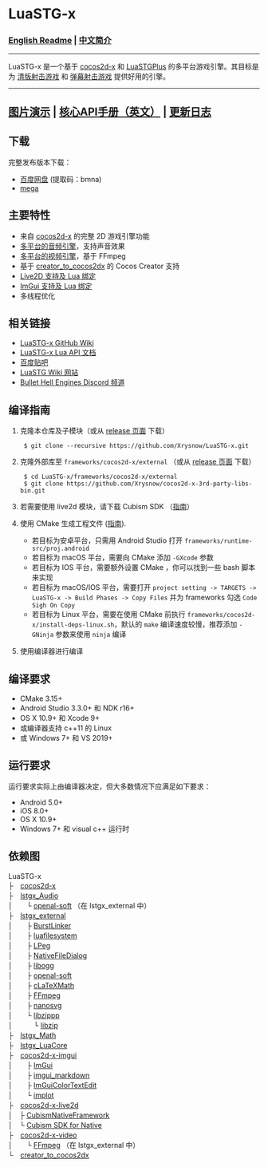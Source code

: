 # LuaSTG-x

### [English Readme](README.md) | [中文简介](README_ZH.md)

---

LuaSTG-x 是一个基于 [cocos2d-x](https://github.com/cocos2d/cocos2d-x) 和 [LuaSTGPlus](https://github.com/9chu/LuaSTGPlus) 的多平台游戏引擎。其目标是为 [清版射击游戏](https://zh.wikipedia.org/wiki/%E6%B8%85%E7%89%88%E5%B0%84%E5%87%BB%E6%B8%B8%E6%88%8F) 和 [弹幕射击游戏](https://zh.wikipedia.org/wiki/%E5%BD%88%E5%B9%95%E5%B0%84%E6%93%8A%E9%81%8A%E6%88%B2) 提供好用的引擎。

---

## [图片演示](https://github.com/Xrysnow/LuaSTG-x/wiki/%E5%9B%BE%E7%89%87%E6%BC%94%E7%A4%BA) | [核心API手册（英文）](https://github.com/Xrysnow/LuaSTG-x/wiki/Core_API_Manual) | [更新日志](https://github.com/Xrysnow/LuaSTG-x/wiki/%E6%9B%B4%E6%96%B0%E6%97%A5%E5%BF%97)

## 下载

完整发布版本下载：

- [百度网盘](https://pan.baidu.com/s/11TeRowwODzz7ZjMEmeJkbA) (提取码：bmna)
- [mega](https://mega.nz/folder/WVAQwYzA#X9g-KiulLMUZfdn8DDV72g)

## 主要特性

- 来自 [cocos2d-x](https://github.com/cocos2d/cocos2d-x) 的完整 2D 游戏引擎功能
- [多平台的音频引擎](https://github.com/Xrysnow/lstgx_Audio)，支持声音效果
- [多平台的视频引擎](https://github.com/Xrysnow/lstgx_Video)，基于 FFmpeg
- 基于 [creator_to_cocos2dx](https://github.com/cocos2d/creator_to_cocos2dx) 的 Cocos Creator 支持
- [Live2D 支持及 Lua 绑定](https://github.com/Xrysnow/cocos2d-x-live2d)
- [ImGui 支持及 Lua 绑定](https://github.com/Xrysnow/cocos2d-x-imgui)
- 多线程优化

## 相关链接

- [LuaSTG-x GitHub Wiki](https://github.com/Xrysnow/LuaSTG-x/wiki)
- [LuaSTG-x Lua API 文档](https://xrysnow.github.io/lstgx_Doc)
- [百度贴吧](https://tieba.baidu.com/f?kw=luastg)
- [LuaSTG Wiki 网站](http://en.luastg.shoutwiki.com/wiki/Main_Page)
- [Bullet Hell Engines Discord 频道](https://discord.gg/4wNvvPHxeU)

## 编译指南

1. 克隆本仓库及子模块（或从 [release 页面](https://github.com/Xrysnow/LuaSTG-x/releases) 下载）

        $ git clone --recursive https://github.com/Xrysnow/LuaSTG-x.git

2. 克隆外部库至 `frameworks/cocos2d-x/external` （或从 [release 页面](https://github.com/Xrysnow/cocos2d-x-3rd-party-libs-bin/releases) 下载）

        $ cd LuaSTG-x/frameworks/cocos2d-x/external
        $ git clone https://github.com/Xrysnow/cocos2d-x-3rd-party-libs-bin.git

3. 若需要使用 live2d 模块，请下载 Cubism SDK （[指南](https://github.com/Xrysnow/cocos2d-x-live2d)）

4. 使用 CMake 生成工程文件 ([指南](https://github.com/cocos2d/cocos2d-x/blob/v4/cmake/README.md)).
   - 若目标为安卓平台，只需用 Android Studio 打开 `frameworks/runtime-src/proj.android`
   - 若目标为 macOS 平台，需要向 CMake 添加 `-GXcode` 参数
   - 若目标为 IOS 平台，需要额外设置 CMake ，你可以找到一些 bash 脚本来实现
   - 若目标为 macOS/IOS 平台，需要打开 `project setting -> TARGETS -> LuaSTG-x -> Build Phases -> Copy Files` 并为 frameworks 勾选 `Code Sigh On Copy`
   - 若目标为 Linux 平台，需要在使用 CMake 前执行 `frameworks/cocos2d-x/install-deps-linux.sh`，默认的 `make` 编译速度较慢，推荐添加 `-GNinja` 参数来使用 `ninja` 编译

5. 使用编译器进行编译

## 编译要求

- CMake 3.15+
- Android Studio 3.3.0+ 和 NDK r16+
- OS X 10.9+ 和 Xcode 9+
- 或编译器支持 c++11 的 Linux
- 或 Windows 7+ 和 VS 2019+

## 运行要求

运行要求实际上由编译器决定，但大多数情况下应满足如下要求：

- Android 5.0+
- iOS 8.0+
- OS X 10.9+
- Windows 7+ 和 visual c++ 运行时

## 依赖图

LuaSTG-x\
├　[cocos2d-x](https://github.com/Xrysnow/cocos2d-x)\
├　[lstgx_Audio](https://github.com/Xrysnow/lstgx_Audio)\
│　　└ [openal-soft](https://github.com/kcat/openal-soft) （在 lstgx_external 中）\
├　[lstgx_external](https://github.com/Xrysnow/lstgx_external)\
│　　├ [BurstLinker](https://github.com/Xrysnow/BurstLinker)\
│　　├ [luafilesystem](http://keplerproject.github.io/luafilesystem)\
│　　├ [LPeg](http://www.inf.puc-rio.br/~roberto/lpeg)\
│　　├ [NativeFileDialog](https://github.com/mlabbe/nativefiledialog)\
│　　├ [libogg](https://xiph.org/ogg)\
│　　├ [openal-soft](https://github.com/kcat/openal-soft)\
│　　├ [cLaTeXMath](https://github.com/NanoMichael/cLaTeXMath)\
│　　├ [FFmpeg](http://ffmpeg.org)\
│　　├ [nanosvg](https://github.com/memononen/nanosvg)\
│　　└ [libzippp](https://github.com/ctabin/libzippp)\
│　　　└ [libzip](https://github.com/nih-at/libzip)\
├　[lstgx_Math](https://github.com/Xrysnow/lstgx_Math)\
├　[lstgx_LuaCore](https://github.com/Xrysnow/lstgx_LuaCore)\
├　[cocos2d-x-imgui](https://github.com/Xrysnow/cocos2d-x-imgui)\
│　　├ [ImGui](https://github.com/ocornut/imgui)\
│　　├ [imgui_markdown](https://github.com/juliettef/imgui_markdown)\
│　　├ [ImGuiColorTextEdit](https://github.com/Xrysnow/ImGuiColorTextEdit)\
│　　└ [implot](https://github.com/epezent/implot)\
├　[cocos2d-x-live2d](https://github.com/Xrysnow/cocos2d-x-live2d)\
│　├ [CubismNativeFramework](https://github.com/Live2D/CubismNativeFramework)\
│　└ [Cubism SDK for Native](https://www.live2d.com/en/download/cubism-sdk/download-native)\
├　[cocos2d-x-video](https://github.com/Xrysnow/cocos2d-x-video)\
│　　└ [FFmpeg](http://ffmpeg.org) （在 lstgx_external 中）\
└　[creator_to_cocos2dx](https://github.com/Xrysnow/creator_to_cocos2dx)
